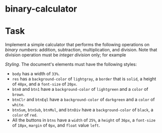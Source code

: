 # binary-calculator

# Task

Implement a simple calculator that performs the following operations on *binary numbers:* addition, subtraction, multiplication, and division. Note that division operation must be *integer division* only; for example

*Styling*. The document's elements must have the following styles:

   - `body` has a width of `33%`.
   - `res` has a `background-color` of `lightgray`, a `border` that is `solid`, a height of `48px`, and a `font-size` of `20px`.
   - `btn0` and `btn1` have a `background-color` of `lightgreen` and a `color` of `brown`.
   - `btnClr` and `btnEql` have a `background-color` of `darkgreen` and a `color` of `white`.
   - `btnSum`, `btnSub`, `btnMul`, and `btnDiv` have a `background-color` of `black`, a `color` of `red`.
   - All the buttons in `btns` have a `width` of `25%`, a `height` of `36px`, a `font-size` of `18px`, `margin` of `0px`, and `float` value `left`.